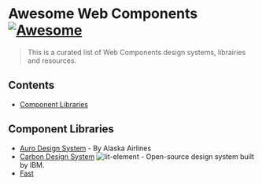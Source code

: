 # Awesome Web Components [![Awesome](https://awesome.re/badge.svg)](https://awesome.re)

> This is a curated list of Web Components design systems, librairies and resources.

## Contents

- [Component Libraries](#component-libraries)

## Component Libraries

- [Auro Design System](https://auro.alaskaair.com/) - By Alaska Airlines
- [Carbon Design System](https://github.com/carbon-design-system/carbon-custom-elements) ![lit-element](https://img.shields.io/badge/lib-lit--element-blue.svg?maxAge=60) - Open-source design system built by IBM.
- [Fast](https://fast.design/)

